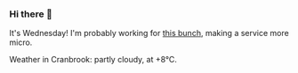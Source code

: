 ### Hi there :wave:

It's Wednesday! I'm probably working for [this bunch](https://github.com/kohofinancial), making a service more micro.

Weather in Cranbrook: partly cloudy, at +8°C.
